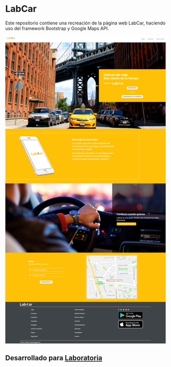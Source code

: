 # LabCar
Este repositorio contiene una recreación de la página web LabCar, haciendo uso del framework Bootstrap y Google Maps API.

![Desktop](https://github.com/milagrospalma/lab-car-boilerplate/blob/master/assets/docs/desktop.png)

## Desarrollado para [Laboratoria](http://laboratoria.la) 


